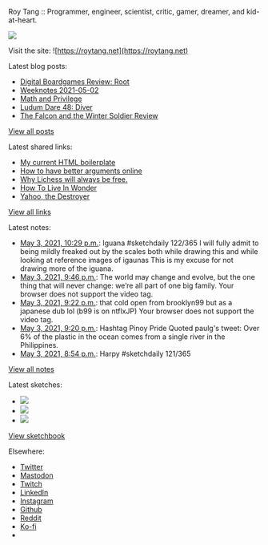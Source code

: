 Roy Tang :: Programmer, engineer, scientist, critic, gamer, dreamer, and kid-at-heart.

![](https://roytang.net/static/img/profile.jpg)

Visit the site: ![https://roytang.net](https://roytang.net)

Latest blog posts:

- [Digital Boardgames Review: Root](https://roytang.net/2021/05/root/)
- [Weeknotes 2021-05-02](https://roytang.net/2021/05/weeknotes-2021-05-02/)
- [Math and Privilege](https://roytang.net/2021/04/math-privilege/)
- [Ludum Dare 48: Diver](https://roytang.net/2021/04/ludum-dare-48-diver/)
- [The Falcon and the Winter Soldier Review](https://roytang.net/2021/04/fatws/)

[View all posts](https://roytang.net/blog)

Latest shared links:

- [My current HTML boilerplate](https://roytang.net/2021/05/my-current-html-boilerplate/)
- [How to have better arguments online](https://roytang.net/2021/04/how-to-have-better-arguments-online/)
- [Why Lichess will always be free.](https://roytang.net/2021/04/why-lichess-will-always-be-free/)
- [How To Live In Wonder](https://roytang.net/2021/04/how-to-live-in-wonder/)
- [Yahoo, the Destroyer](https://roytang.net/2021/04/yahoo-the-destroyer/)

[View all links](https://roytang.net/links)

Latest notes:

- [May 3, 2021, 10:29 p.m.](https://roytang.net/2021/05/1389225567749165057/): Iguana #sketchdaily 122/365 I will fully admit to being mildly freaked out by the scales both while drawing this and while looking at reference images of igaunas This is my excuse for not drawing more of the iguana.
- [May 3, 2021, 9:46 p.m.](https://roytang.net/2021/05/1389214746822385668/): The world may change and evolve, but the one thing that will never change: we’re all part of one big family. Your browser does not support the video tag.
- [May 3, 2021, 9:22 p.m.](https://roytang.net/2021/05/1389208741283733508/): that cold open from brooklyn99 but as a japanese dub lol (b99 is on ntflxJP) Your browser does not support the video tag.
- [May 3, 2021, 9:20 p.m.](https://roytang.net/2021/05/1389208170111799297/): Hashtag Pinoy Pride Quoted paulg&#x27;s tweet: Over 6% of the plastic in the ocean comes from a single river in the Philippines.
- [May 3, 2021, 8:54 p.m.](https://roytang.net/2021/05/1389201688112746501/): Harpy #sketchdaily 121/365

[View all notes](https://roytang.net/notes)

Latest sketches:


- ![](https://roytang.net/media/cache/f7/8d/f78d05d626217f36f15886fdbdd90701.jpg)
- ![](https://roytang.net/media/cache/04/7c/047c4f4bd04b599ef1ecf3e6204d07c9.jpg)
- ![](https://roytang.net/media/cache/e6/73/e6738b9bdb2f251907558a32e05d6f20.jpg)

[View sketchbook](https://roytang.net/albums/sketchbook)


Elsewhere:

- [Twitter](https://twitter.com/roytang)
- [Mastodon](https://mastodon.technology/@roytang)
- [Twitch](https://twitch.tv/twitchyroy)
- [LinkedIn](https://www.linkedin.com/in/roytang)
- [Instagram](https://instagram.com/roytang0400)
- [Github](https://github.com/roytang)
- [Reddit](https://reddit.com/u/hungryroy)
- [Ko-fi](https://ko-fi.com/roytang)
- [](mailto:hello@roytang.net)